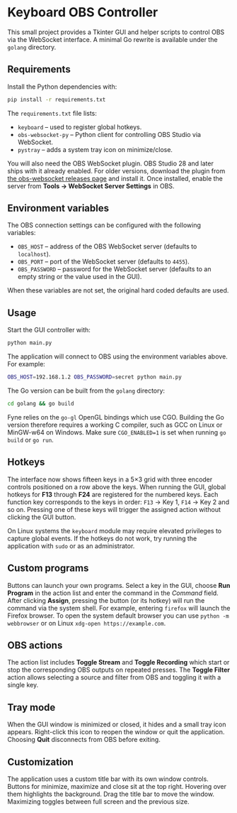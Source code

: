 # Keyboard OBS Controller

This small project provides a Tkinter GUI and helper scripts to control OBS via the WebSocket interface. A minimal Go rewrite is available under the `golang` directory.

## Requirements

Install the Python dependencies with:

```bash
pip install -r requirements.txt
```

The `requirements.txt` file lists:

- `keyboard` – used to register global hotkeys.
- `obs-websocket-py` – Python client for controlling OBS Studio via WebSocket.
- `pystray` – adds a system tray icon on minimize/close.

You will also need the OBS WebSocket plugin. OBS Studio 28 and later ships
with it already enabled. For older versions, download the plugin from
[the obs-websocket releases page](https://github.com/obsproject/obs-websocket/releases)
and install it. Once installed, enable the server from **Tools → WebSocket Server Settings** in OBS.

## Environment variables

The OBS connection settings can be configured with the following variables:

- `OBS_HOST` – address of the OBS WebSocket server (defaults to `localhost`).
- `OBS_PORT` – port of the WebSocket server (defaults to `4455`).
- `OBS_PASSWORD` – password for the WebSocket server (defaults to an empty string or the value used in the GUI).

When these variables are not set, the original hard coded defaults are used.

## Usage

Start the GUI controller with:

```bash
python main.py
```

The application will connect to OBS using the environment variables above. For example:

```bash
OBS_HOST=192.168.1.2 OBS_PASSWORD=secret python main.py
```

The Go version can be built from the `golang` directory:

```bash
cd golang && go build
```

Fyne relies on the `go-gl` OpenGL bindings which use CGO. Building the Go
version therefore requires a working C compiler, such as GCC on Linux or
MinGW-w64 on Windows. Make sure `CGO_ENABLED=1` is set when running `go build`
or `go run`.

## Hotkeys

The interface now shows fifteen keys in a 5×3 grid with three encoder controls positioned on a row above the keys.
When running the GUI, global hotkeys for **F13** through **F24** are registered for the numbered keys.
Each function key corresponds to the keys in order: `F13` → Key 1, `F14` → Key 2 and so on.
Pressing one of these keys will trigger the assigned action without clicking the GUI button.

On Linux systems the `keyboard` module may require elevated privileges to
capture global events. If the hotkeys do not work, try running the application
with `sudo` or as an administrator.

## Custom programs

Buttons can launch your own programs. Select a key in the GUI, choose
**Run Program** in the action list and enter the command in the *Command*
field. After clicking **Assign**, pressing the button (or its hotkey) will run
the command via the system shell. For example, entering `firefox` will launch
the Firefox browser. To open the system default browser you can use
`python -m webbrowser` or on Linux `xdg-open https://example.com`.

## OBS actions

The action list includes **Toggle Stream** and **Toggle Recording** which start
or stop the corresponding OBS outputs on repeated presses. The **Toggle Filter**
action allows selecting a source and filter from OBS and toggling it with a
single key.

## Tray mode

When the GUI window is minimized or closed, it hides and a small tray icon
appears. Right-click this icon to reopen the window or quit the application.
Choosing **Quit** disconnects from OBS before exiting.

## Customization

The application uses a custom title bar with its own window controls. Buttons for
minimize, maximize and close sit at the top right. Hovering over them highlights
the background. Drag the title bar to move the window. Maximizing toggles between
full screen and the previous size.
